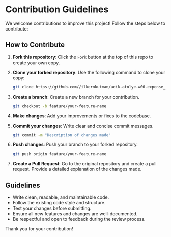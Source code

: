 
# Contribution Guidelines

We welcome contributions to improve this project! Follow the steps below to contribute:

## How to Contribute

1. **Fork this repository**: Click the `Fork` button at the top of this repo to create your own copy.

2. **Clone your forked repository**: Use the following command to clone your copy:
   ```bash
   git clone https://github.com//ilkerokutman/acik-atolye-w06-expense_tracker.git
   ```

3. **Create a branch**: Create a new branch for your contribution.
   ```bash
   git checkout -b feature/your-feature-name
   ```

4. **Make changes**: Add your improvements or fixes to the codebase.

5. **Commit your changes**: Write clear and concise commit messages.
   ```bash
   git commit -m "Description of changes made"
   ```

6. **Push changes**: Push your branch to your forked repository.
   ```bash
   git push origin feature/your-feature-name
   ```

7. **Create a Pull Request**: Go to the original repository and create a pull request. Provide a detailed explanation of the changes made.

## Guidelines

- Write clean, readable, and maintainable code.
- Follow the existing code style and structure.
- Test your changes before submitting.
- Ensure all new features and changes are well-documented.
- Be respectful and open to feedback during the review process.

Thank you for your contribution!
